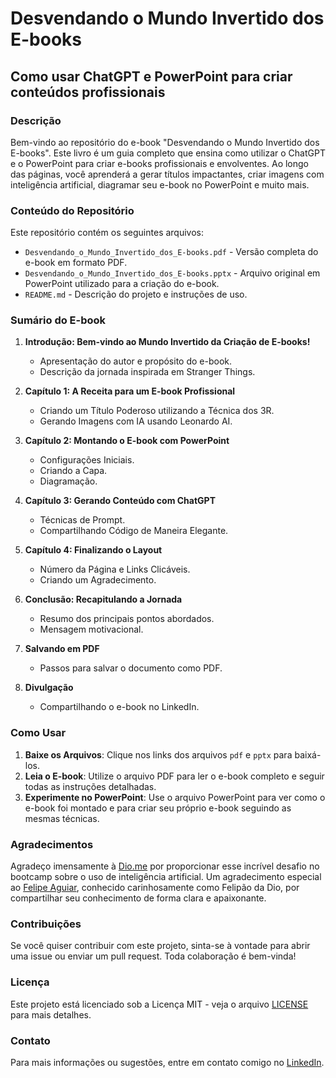 # **Desvendando o Mundo Invertido dos E-books**

## **Como usar ChatGPT e PowerPoint para criar conteúdos profissionais**

### **Descrição**

Bem-vindo ao repositório do e-book "Desvendando o Mundo Invertido dos E-books". Este livro é um guia completo que ensina como utilizar o ChatGPT e o PowerPoint para criar e-books profissionais e envolventes. Ao longo das páginas, você aprenderá a gerar títulos impactantes, criar imagens com inteligência artificial, diagramar seu e-book no PowerPoint e muito mais.

### **Conteúdo do Repositório**

Este repositório contém os seguintes arquivos:
- `Desvendando_o_Mundo_Invertido_dos_E-books.pdf` - Versão completa do e-book em formato PDF.
- `Desvendando_o_Mundo_Invertido_dos_E-books.pptx` - Arquivo original em PowerPoint utilizado para a criação do e-book.
- `README.md` - Descrição do projeto e instruções de uso.

### **Sumário do E-book**

1. **Introdução: Bem-vindo ao Mundo Invertido da Criação de E-books!**
   - Apresentação do autor e propósito do e-book.
   - Descrição da jornada inspirada em Stranger Things.

2. **Capítulo 1: A Receita para um E-book Profissional**
   - Criando um Título Poderoso utilizando a Técnica dos 3R.
   - Gerando Imagens com IA usando Leonardo AI.

3. **Capítulo 2: Montando o E-book com PowerPoint**
   - Configurações Iniciais.
   - Criando a Capa.
   - Diagramação.

4. **Capítulo 3: Gerando Conteúdo com ChatGPT**
   - Técnicas de Prompt.
   - Compartilhando Código de Maneira Elegante.

5. **Capítulo 4: Finalizando o Layout**
   - Número da Página e Links Clicáveis.
   - Criando um Agradecimento.

6. **Conclusão: Recapitulando a Jornada**
   - Resumo dos principais pontos abordados.
   - Mensagem motivacional.

7. **Salvando em PDF**
   - Passos para salvar o documento como PDF.

8. **Divulgação**
   - Compartilhando o e-book no LinkedIn.

### **Como Usar**

1. **Baixe os Arquivos**: Clique nos links dos arquivos `pdf` e `pptx` para baixá-los.
2. **Leia o E-book**: Utilize o arquivo PDF para ler o e-book completo e seguir todas as instruções detalhadas.
3. **Experimente no PowerPoint**: Use o arquivo PowerPoint para ver como o e-book foi montado e para criar seu próprio e-book seguindo as mesmas técnicas.

### **Agradecimentos**

Agradeço imensamente à [Dio.me](https://www.linkedin.com/school/dio-makethechange/posts/?feedView=all) por proporcionar esse incrível desafio no bootcamp sobre o uso de inteligência artificial. Um agradecimento especial ao [Felipe Aguiar](https://www.linkedin.com/in/felipeaguiar-exe/), conhecido carinhosamente como Felipão da Dio, por compartilhar seu conhecimento de forma clara e apaixonante.

### **Contribuições**

Se você quiser contribuir com este projeto, sinta-se à vontade para abrir uma issue ou enviar um pull request. Toda colaboração é bem-vinda!

### **Licença**

Este projeto está licenciado sob a Licença MIT - veja o arquivo [LICENSE](LICENSE) para mais detalhes.

### **Contato**

Para mais informações ou sugestões, entre em contato comigo no [LinkedIn](https://www.linkedin.com/in/raja-khalil).
